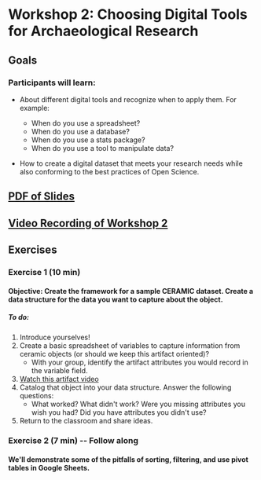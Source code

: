 # Workshop 2: Choosing Digital Tools for Archaeological Research

## Goals
### Participants will learn:
* About different digital tools and recognize when to apply them.  For example:
    * When do you use a spreadsheet?
    * When do you use a database?
    * When do you use a stats package?
    * When do you use a tool to manipulate data?

* How to create a digital dataset that meets your research needs while also conforming to the best practices of Open Science.

## [PDF of Slides](https://drive.google.com/file/d/15rI-MQCFmPT6KCP65XJeHU8GpIOgsm5y/view?usp=sharing)

## [Video Recording of Workshop 2](https://vimeo.com/574561557)

## Exercises
### Exercise 1 (10 min)
#### **Objective:** Create the framework for a sample CERAMIC dataset. Create a data structure for the data you want to capture about the object. 
##### To do:
1. Introduce yourselves!
2. Create a basic spreadsheet of variables to capture information from ceramic objects (or should we keep this artifact oriented)? 
   * With your group, identify the artifact attributes you would record in the variable field.
3. [Watch this artifact video](vimeo.com/574561557)
4. Catalog that object into your data structure.  Answer the following questions:
   * What worked? What didn't work?  Were you missing attributes you wish you had?  Did you have attributes you didn't use?
5. Return to the classroom and share ideas.

### Exercise 2 (7 min) -- Follow along
#### We'll demonstrate some of the pitfalls of sorting, filtering, and use pivot tables in Google Sheets.


